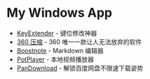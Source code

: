 # My Windows App

- [KeyExtender](https://keyextender.en.softonic.com/) - 键位修改神器
- [360 压缩](http://yasuo.360.cn/) - 360 唯一一款让人无法放弃的软件
- [Boostnote](https://boostnote.io/) - Markdown 编辑器
- [PotPlayer](https://potplayer.daum.net/) - 本地视频播放器
- [PanDownload](https://pandownload.com/) - 解锁百度网盘不限速下载姿势
